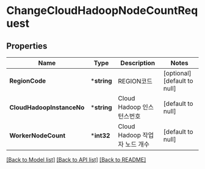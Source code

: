 # ChangeCloudHadoopNodeCountRequest

## Properties
Name | Type | Description | Notes
------------ | ------------- | ------------- | -------------
**RegionCode** | ***string** | REGION코드 | [optional] [default to null]
**CloudHadoopInstanceNo** | ***string** | Cloud Hadoop 인스턴스번호 | [default to null]
**WorkerNodeCount** | ***int32** | Cloud Hadoop 작업자 노드 개수 | [default to null]

[[Back to Model list]](../README.md#documentation-for-models) [[Back to API list]](../README.md#documentation-for-api-endpoints) [[Back to README]](../README.md)


